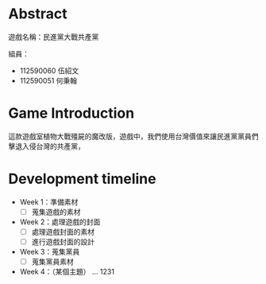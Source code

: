 # Abstract

遊戲名稱：民進黨大戰共產黨

組員：

- 112590060 伍紹文
- 112590051 何秉翰

# Game Introduction

這款遊戲室植物大戰殭屍的魔改版，遊戲中，我們使用台灣價值來讓民進黨黨員們擊退入侵台灣的共產黨，

# Development timeline

- Week 1：準備素材
  - [ ] 蒐集遊戲的素材
- Week 2：處理遊戲的封面
  - [ ] 處理遊戲封面的素材
  - [ ] 進行遊戲封面的設計
- Week 3：蒐集黨員
  - [ ] 蒐集黨員素材
- Week 4：（某個主題）
...
1231
